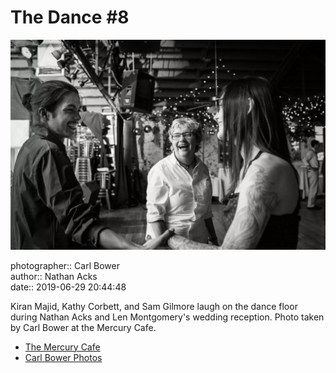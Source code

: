 # The Dance #8

![Kiran Majid, Kathy Corbett, and Sam Gilmore laugh on the dance floor](assets/2019-06-29-set-4-the-dance-08.webp)

photographer:: Carl Bower  
author:: Nathan Acks  
date:: 2019-06-29 20:44:48

Kiran Majid, Kathy Corbett, and Sam Gilmore laugh on the dance floor during Nathan Acks and Len Montgomery's wedding reception. Photo taken by Carl Bower at the Mercury Cafe.

* [The Mercury Cafe](http://mercurycafe.com)
* [Carl Bower Photos](https://carlbowerphotos.com)
